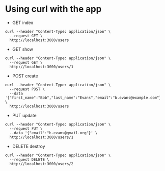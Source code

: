 # Using curl with the app

* GET index

```
curl --header "Content-Type: application/json" \
  --request GET \
  http://localhost:3000/users
```

* GET show

```
curl --header "Content-Type: application/json" \
  --request GET \
  http://localhost:3000/users/1
```

* POST create

```
curl --header "Content-Type: application/json" \
  --request POST \
  --data '{"first_name":"Bob","last_name":"Evans","email":"b.evans@example.com"}' \
  http://localhost:3000/users
```

* PUT update

```
curl --header "Content-Type: application/json" \
  --request PUT \
  --data '{"email":"b.evans@gmail.org"}' \
  http://localhost:3000/users/1
```

* DELETE destroy

```
curl --header "Content-Type: application/json" \
  --request DELETE \
  http://localhost:3000/users/2
```

